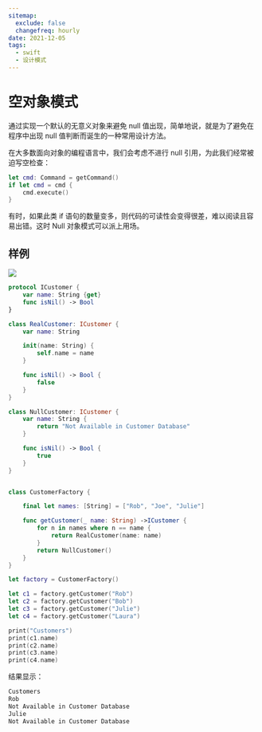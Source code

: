 ```yaml
---
sitemap:
  exclude: false
  changefreq: hourly
date: 2021-12-05
tags:
  - swift
  - 设计模式
---
```


# 空对象模式

通过实现一个默认的无意义对象来避免 null 值出现，简单地说，就是为了避免在程序中出现 null 值判断而诞生的一种常用设计方法。

在大多数面向对象的编程语言中，我们会考虑不进行 null 引用，为此我们经常被迫写空检查：

```swift
let cmd: Command = getCommand()
if let cmd = cmd {
    cmd.execute()
}
```

有时，如果此类 if 语句的数量变多，则代码的可读性会变得很差，难以阅读且容易出错。这时 Null 对象模式可以派上用场。

## 样例

![](http://blog.oldbird.run/mweb/16172006654866.jpg)

```swift
protocol ICustomer {
    var name: String {get}
    func isNil() -> Bool
}

class RealCustomer: ICustomer {
    var name: String

    init(name: String) {
        self.name = name
    }

    func isNil() -> Bool {
        false
    }
}

class NullCustomer: ICustomer {
    var name: String {
        return "Not Available in Customer Database"
    }

    func isNil() -> Bool {
        true
    }
}


class CustomerFactory {

    final let names: [String] = ["Rob", "Joe", "Julie"]

    func getCustomer(_ name: String) ->ICustomer {
        for n in names where n == name {
            return RealCustomer(name: name)
        }
        return NullCustomer()
    }
}

let factory = CustomerFactory()

let c1 = factory.getCustomer("Rob")
let c2 = factory.getCustomer("Bob")
let c3 = factory.getCustomer("Julie")
let c4 = factory.getCustomer("Laura")

print("Customers")
print(c1.name)
print(c2.name)
print(c3.name)
print(c4.name)
```

结果显示：

```sh
Customers
Rob
Not Available in Customer Database
Julie
Not Available in Customer Database
```
